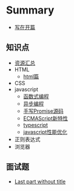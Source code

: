 # Summary

* [写在开篇](README.md)

## 知识点
* [资源汇总](posts/资源汇总.md)
* HTML
    * [html篇](posts/html/html篇.md)
* CSS
* javascript
    * [函数式编程](posts/javascript/函数式编程.md)
    * [异步编程](posts/javascript/异步编程.md)
    * [手写Promise源码](posts/javascript/手写Promise源码.md)
    * [ECMAScript新特性](posts/javascript/ECMAScript新特性.md)
    * [typescript](posts/javascript/typescript.md)
    * [javascript性能优化](posts/javascript/javascript性能优化.md)
* 正则表达式
* 浏览器

## 面试题
* [Last part without title](test.md)

